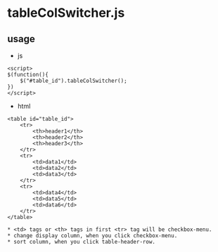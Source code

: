 # tableColSwitcher.js

## usage

- js
```
<script>
$(function(){
    $("#table_id").tableColSwitcher();
})
</script>
```

- html
```
<table id="table_id">
    <tr>
        <th>header1</th>
        <th>header2</th>
        <th>header3</th>
    </tr>
    <tr>
        <td>data1</td>
        <td>data2</td>
        <td>data3</td>
    </tr>
    <tr>
        <td>data4</td>
        <td>data5</td>
        <td>data6</td>
    </tr>
</table>
```

    * <td> tags or <th> tags in first <tr> tag will be checkbox-menu.
    * change display column, when you click checkbox-menu.
    * sort column, when you click table-header-row.
